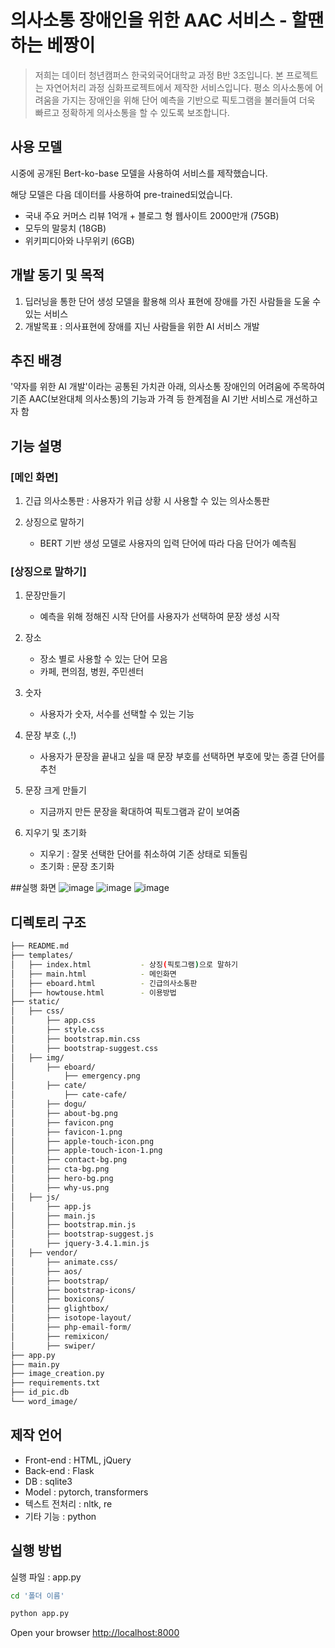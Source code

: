 # 의사소통 장애인을 위한 AAC 서비스 - 할땐하는 베짱이
>저희는 데이터 청년캠퍼스 한국외국어대학교 과정 B반 3조입니다.
>본 프로젝트는 자연어처리 과정 심화프로젝트에서 제작한 서비스입니다.
>평소 의사소통에 어려움을 가지는 장애인을 위해 단어 예측을 기반으로 픽토그램을 불러들여 더욱 빠르고 정확하게 의사소통을 할 수 있도록 보조합니다.

## 사용 모델
시중에 공개된 Bert-ko-base 모델을 사용하여 서비스를 제작했습니다.

해당 모델은 다음 데이터를 사용하여 pre-trained되었습니다.
  - 국내 주요 커머스 리뷰 1억개 + 블로그 형 웹사이트 2000만개 (75GB)
  - 모두의 말뭉치 (18GB)
  - 위키피디아와 나무위키 (6GB)
 
## 개발 동기 및 목적
1) 딥러닝을 통한 단어 생성 모델을 활용해 의사 표현에 장애를 가진 사람들을 도울 수 있는 서비스
2) 개발목표 : 의사표현에 장애를 지닌 사람들을 위한 AI 서비스 개발

## 추진 배경
'약자를 위한 AI 개발'이라는 공통된 가치관 아래, 의사소통 장애인의 어려움에 주목하여 기존 AAC(보완대체 의사소통)의 기능과 가격 등 한계점을 AI 기반 서비스로 개선하고자 함

## 기능 설명
### [메인 화면]
1. 긴급 의사소통판 : 사용자가 위급 상황 시 사용할 수 있는 의사소통판

2. 상징으로 말하기
    - BERT 기반 생성 모델로 사용자의 입력 단어에 따라 다음 단어가 예측됨

### [상징으로 말하기]
1. 문장만들기
    - 예측을 위해 정해진 시작 단어를 사용자가 선택하여 문장 생성 시작

2. 장소
    - 장소 별로 사용할 수 있는 단어 모음
    - 카페, 편의점, 병원, 주민센터

3. 숫자
    - 사용자가 숫자, 서수를 선택할 수 있는 기능
    
4. 문장 부호 (.,!)
    - 사용자가 문장을 끝내고 싶을 때 문장 부호를 선택하면 부호에 맞는 종결 단어를 추천
    
5. 문장 크게 만들기
    - 지금까지 만든 문장을 확대하여 픽토그램과 같이 보여줌
    
6. 지우기 및 초기화
    - 지우기 : 잘못 선택한 단어를 취소하여 기존 상태로 되돌림
    - 초기화 : 문장 초기화 


##실행 화면
![image](https://user-images.githubusercontent.com/70828640/138577714-4555d5c1-40e2-4fb3-8d31-b8cfe45cf691.png)
![image](https://user-images.githubusercontent.com/70828640/138577726-bf165d59-06c1-435f-9f79-8910951ea255.png)
![image](https://user-images.githubusercontent.com/70828640/138577762-d83275bb-b0e4-44e0-86b4-58af8c7589e7.png)


## 디렉토리 구조
```bash
├── README.md
├── templates/
│   ├── index.html           - 상징(픽토그램)으로 말하기
│   ├── main.html            - 메인화면
│   ├── eboard.html          - 긴급의사소통판
│   ├── howtouse.html        - 이용방법
├── static/
│   ├── css/
│       ├── app.css
│       ├── style.css
│       ├── bootstrap.min.css
│       ├── bootstrap-suggest.css
│   ├── img/
│       ├── eboard/
│           ├── emergency.png
│       ├── cate/
│           ├── cate-cafe/
│       ├── dogu/
│       ├── about-bg.png
│       ├── favicon.png
│       ├── favicon-1.png
│       ├── apple-touch-icon.png
│       ├── apple-touch-icon-1.png
│       ├── contact-bg.png
│       ├── cta-bg.png
│       ├── hero-bg.png
│       ├── why-us.png
│   ├── js/
│       ├── app.js
│       ├── main.js
│       ├── bootstrap.min.js
│       ├── bootstrap-suggest.js
│       ├── jquery-3.4.1.min.js
│   ├── vendor/
│       ├── animate.css/
│       ├── aos/
│       ├── bootstrap/
│       ├── bootstrap-icons/
│       ├── boxicons/
│       ├── glightbox/
│       ├── isotope-layout/
│       ├── php-email-form/
│       ├── remixicon/
│       ├── swiper/
├── app.py
├── main.py
├── image_creation.py
├── requirements.txt
├── id_pic.db
└── word_image/
```

## 제작 언어
* Front-end : HTML, jQuery
* Back-end : Flask
* DB : sqlite3
* Model : pytorch, transformers
* 텍스트 전처리 : nltk, re
* 기타 기능 : python

## 실행 방법
실행 파일 : app.py

```bash
cd '폴더 이름'

python app.py
```
Open your browser <a href="http://localhost:8000">http://localhost:8000</a>
